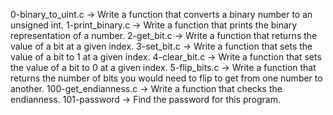 0-binary_to_uint.c -> Write a function that converts a binary number to an unsigned int.
1-print_binary.c -> Write a function that prints the binary representation of a number.
2-get_bit.c -> Write a function that returns the value of a bit at a given index.
3-set_bit.c -> Write a function that sets the value of a bit to 1 at a given index.
4-clear_bit.c -> Write a function that sets the value of a bit to 0 at a given index.
5-flip_bits.c -> Write a function that returns the number of bits you would need to flip to get from one number to another.
100-get_endianness.c -> Write a function that checks the endianness.
101-password -> Find the password for this program.


